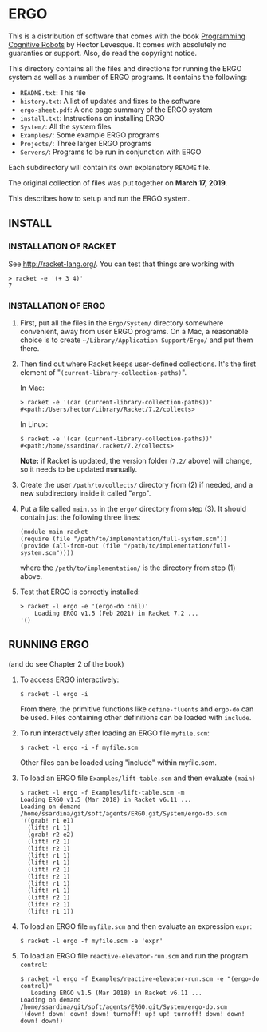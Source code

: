 # ERGO

This is a distribution of software that comes with the book [Programming Cognitive Robots](http://www.cs.toronto.edu/~hector/pcr.html) by Hector Levesque.  It comes with absolutely no guaranties
or support.  Also, do read the copyright notice.

This directory contains all the files and directions for running the ERGO
system as well as a number of ERGO programs. It contains the following:

* `README.txt`: This file
* `history.txt`: A list of updates and fixes to the software
* `ergo-sheet.pdf`: A one page summary of the ERGO system
* `install.txt`: Instructions on installing ERGO
* `System/`: All the system files
* `Examples/`: Some example ERGO programs
* `Projects/`: Three larger ERGO programs
* `Servers/`: Programs to be run in conjunction with ERGO

Each subdirectory will contain its own explanatory `README` file.

The original collection of files was put together on **March 17, 2019**.

This describes how to setup and run the ERGO system.

## INSTALL

### INSTALLATION OF RACKET

See http://racket-lang.org/. You can test that things are working with

```racket
> racket -e '(+ 3 4)'
7
```

### INSTALLATION OF ERGO

1. First, put all the files in the `Ergo/System/` directory somewhere convenient, away from user ERGO programs.  On a Mac, a reasonable choice is to create `~/Library/Application Support/Ergo/` and put them there.

2. Then find out where Racket keeps user-defined collections.  It's the first element of "`(current-library-collection-paths)`". 

     In Mac:

     ```racket
     > racket -e '(car (current-library-collection-paths))'
     #<path:/Users/hector/Library/Racket/7.2/collects>
     ```

     In Linux:

     ```racket
     $ racket -e '(car (current-library-collection-paths))'
     #<path:/home/ssardina/.racket/7.2/collects>
     ```

     **Note:** if Racket is updated, the version folder (`7.2/` above) will change, so it needs to be updated manually.

4. Create the user `/path/to/collects/` directory from (2) if needed, and a new subdirectory inside it called "`ergo`".

5. Put a file called `main.ss` in the `ergo/` directory from step (3).  It should contain just the following three lines:

     ```racket
     (module main racket
     (require (file "/path/to/implementation/full-system.scm"))
     (provide (all-from-out (file "/path/to/implementation/full-system.scm"))))
     ```

   where the `/path/to/implementation/` is the directory from step (1) above.  

6. Test that ERGO is correctly installed:

     ```racket
     > racket -l ergo -e '(ergo-do :nil)'
         Loading ERGO v1.5 (Feb 2021) in Racket 7.2 ...
     '()
     ```

## RUNNING ERGO

(and do see Chapter 2 of the book)

1. To access ERGO interactively:

     ```shell
     $ racket -l ergo -i
     ```

   From there, the primitive functions like `define-fluents` and `ergo-do` can be used.  Files containing other definitions can be loaded with `include`.

2. To run interactively after loading an ERGO file `myfile.scm`:

     ```shell
     $ racket -l ergo -i -f myfile.scm 
     ```

     Other files can be loaded using "include" within myfile.scm.

3. To load an ERGO file `Examples/lift-table.scm` and then evaluate `(main)`

     ```shell
     $ racket -l ergo -f Examples/lift-table.scm -m
     Loading ERGO v1.5 (Mar 2018) in Racket v6.11 ...
     Loading on demand /home/ssardina/git/soft/agents/ERGO.git/System/ergo-do.scm
     '((grab! r1 e1)
       (lift! r1 1)
       (grab! r2 e2)
       (lift! r2 1)
       (lift! r2 1)
       (lift! r1 1)
       (lift! r1 1)
       (lift! r2 1)
       (lift! r2 1)
       (lift! r1 1)
       (lift! r1 1)
       (lift! r2 1)
       (lift! r2 1)
       (lift! r1 1))
     ```

4. To load an ERGO file `myfile.scm` and then evaluate an expression `expr`:

     ```shell
     $ racket -l ergo -f myfile.scm -e 'expr'
     ```

6. To load an ERGO file `reactive-elevator-run.scm` and run the program `control`:

     ```shell
     $ racket -l ergo -f Examples/reactive-elevator-run.scm -e "(ergo-do control)"
        Loading ERGO v1.5 (Mar 2018) in Racket v6.11 ...
     Loading on demand /home/ssardina/git/soft/agents/ERGO.git/System/ergo-do.scm
     '(down! down! down! down! turnoff! up! up! turnoff! down! down! down! down!)
     ```
